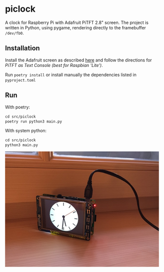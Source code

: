# piclock

A clock for Raspberry Pi with Adafruit PiTFT 2.8" screen. The project is written in Python, using pygame, rendering
directly to the framebuffer `/dev/fb0`. 

## Installation

Install the Adafruit screen as described [here](https://learn.adafruit.com/adafruit-pitft-28-inch-resistive-touchscreen-display-raspberry-pi/easy-install-2) and follow the directions for _PiTFT as Text Console (best for Raspbian 'Lite')_.

Run `poetry install` or install manually the dependencies listed in `pyproject.toml`

## Run

With poetry:
```
cd src/piclock
poetry run python3 main.py
```

With system python:
```
cd src/piclock
python3 main.py
```

![piclock](images/IMG_5926.jpeg)
